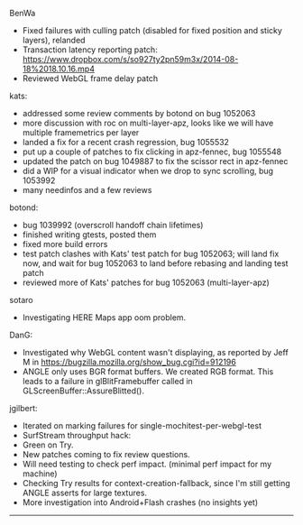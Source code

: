 BenWa
* Fixed failures with culling patch (disabled for fixed position and sticky layers), relanded
* Transaction latency reporting patch: https://www.dropbox.com/s/so927ty2pn59m3x/2014-08-18%2018.10.16.mp4
* Reviewed WebGL frame delay patch

kats:
* addressed some review comments by botond on bug 1052063
* more discussion with roc on multi-layer-apz, looks like we will have multiple framemetrics per layer
* landed a fix for a recent crash regression, bug 1055532
* put up a couple of patches to fix clicking in apz-fennec, bug 1055548
* updated the patch on bug 1049887 to fix the scissor rect in apz-fennec
* did a WIP for a visual indicator when we drop to sync scrolling, bug 1053992
* many needinfos and a few reviews

botond:
* bug 1039992 (overscroll handoff chain lifetimes)
* finished writing gtests, posted them
* fixed more build errors
* test patch clashes with Kats' test patch for bug 1052063; will land fix now, and wait for bug 1052063 to land before rebasing and landing test patch
* reviewed more of Kats' patches for bug 1052063 (multi-layer-apz)

sotaro
* Investigating HERE Maps app oom problem.

DanG:
* Investigated why WebGL content wasn't displaying, as reported by Jeff M in https://bugzilla.mozilla.org/show_bug.cgi?id=912196
* ANGLE only uses BGR format buffers. We created RGB format. This leads to a failure in glBlitFramebuffer called in GLScreenBuffer::AssureBlitted().

jgilbert:
* Iterated on marking failures for single-mochitest-per-webgl-test
* SurfStream throughput hack:
* Green on Try.
* New patches coming to fix review questions.
* Will need testing to check perf impact. (minimal perf impact for my machine)
* Checking Try results for context-creation-fallback, since I'm still getting ANGLE asserts for large textures.
* More investigation into Android+Flash crashes (no insights yet)

________________


